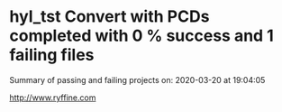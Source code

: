 # hyl_tst Convert with PCDs completed with 0 % success and 1 failing files

Summary of passing and failing projects on: 2020-03-20 at 19:04:05

http://www.ryffine.com
